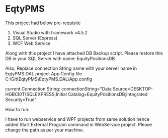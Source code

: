 # EqtyPMS

This project had below pre-requisite
1. Visual Studio with framework v4.5.2
2. SQL Server (Express)
3. WCF Web Service


Along with this project I have attached DB Backup script.
Please restore this DB in your SQL Server with name: EquityPositionsDB

Also, Replace connection String name with your server name in EqtyPMS.DAL project App.Config file.
C:\Git\EqtyPMS\EqtyPMS.DAL\App.config

current Connection String: connectionString="Data Source=DESKTOP-HGBCI0T\SQLEXPRESS;Initial Catalog=EquityPositionsDB;Integrated Security=True"

How to run:

I have to run webservice and WPF projects from same solution hence added Start External Program command in WebService project. Please change the path as per your machine.
